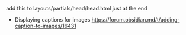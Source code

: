 <script

 type="text/javascript"

 id="MathJax-script"

 async

 src="https://cdn.jsdelivr.net/npm/mathjax@3/es5/tex-mml-chtml.js"

></script>

add this to layouts/partials/head/head.html just at the end 

- Displaying captions for images https://forum.obsidian.md/t/adding-caption-to-images/16431
